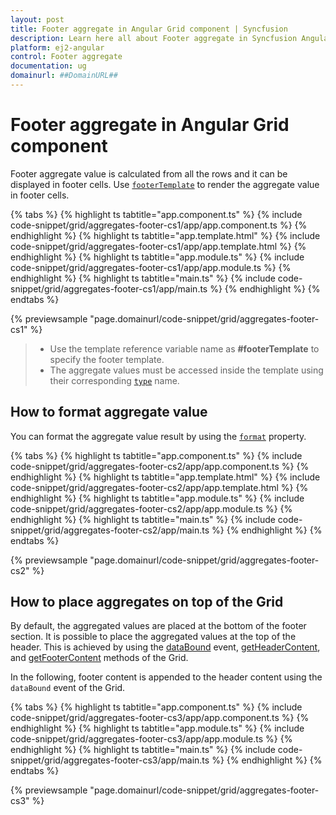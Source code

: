 ```yaml
---
layout: post
title: Footer aggregate in Angular Grid component | Syncfusion
description: Learn here all about Footer aggregate in Syncfusion Angular Grid component of Syncfusion Essential JS 2 and more.
platform: ej2-angular
control: Footer aggregate 
documentation: ug
domainurl: ##DomainURL##
---
```


# Footer aggregate in Angular Grid component

Footer aggregate value is calculated from all the rows and it can be displayed in footer cells. Use [`footerTemplate`](https://ej2.syncfusion.com/angular/documentation/api/grid/aggregateColumnDirective/#footertemplate) to render the aggregate value in footer cells.

{% tabs %}
{% highlight ts tabtitle="app.component.ts" %}
{% include code-snippet/grid/aggregates-footer-cs1/app/app.component.ts %}
{% endhighlight %}
{% highlight ts tabtitle="app.template.html" %}
{% include code-snippet/grid/aggregates-footer-cs1/app/app.template.html %}
{% endhighlight %}
{% highlight ts tabtitle="app.module.ts" %}
{% include code-snippet/grid/aggregates-footer-cs1/app/app.module.ts %}
{% endhighlight %}
{% highlight ts tabtitle="main.ts" %}
{% include code-snippet/grid/aggregates-footer-cs1/app/main.ts %}
{% endhighlight %}
{% endtabs %}
  
{% previewsample "page.domainurl/code-snippet/grid/aggregates-footer-cs1" %}

> * Use the template reference variable name as **#footerTemplate** to specify the footer template.
> * The aggregate values must be accessed inside the template using their corresponding [`type`](https://ej2.syncfusion.com/angular/documentation/api/grid/aggregateColumnDirective/#type) name.

## How to format aggregate value

You can format the aggregate value result by using the [`format`](https://ej2.syncfusion.com/angular/documentation/api/grid/aggregateColumn/#format) property.

{% tabs %}
{% highlight ts tabtitle="app.component.ts" %}
{% include code-snippet/grid/aggregates-footer-cs2/app/app.component.ts %}
{% endhighlight %}
{% highlight ts tabtitle="app.template.html" %}
{% include code-snippet/grid/aggregates-footer-cs2/app/app.template.html %}
{% endhighlight %}
{% highlight ts tabtitle="app.module.ts" %}
{% include code-snippet/grid/aggregates-footer-cs2/app/app.module.ts %}
{% endhighlight %}
{% highlight ts tabtitle="main.ts" %}
{% include code-snippet/grid/aggregates-footer-cs2/app/main.ts %}
{% endhighlight %}
{% endtabs %}
  
{% previewsample "page.domainurl/code-snippet/grid/aggregates-footer-cs2" %}

## How to place aggregates on top of the Grid

By default, the aggregated values are placed at the bottom of the footer section. It is possible to place the aggregated values at the top of the header. This is achieved by using the [dataBound](https://ej2.syncfusion.com/angular/documentation/api/grid/#databound) event, [getHeaderContent](https://ej2.syncfusion.com/angular/documentation/api/grid/#getheadercontent), and [getFooterContent](https://ej2.syncfusion.com/angular/documentation/api/grid/#getfootercontent) methods of the Grid.

In the following, footer content is appended to the header content using the `dataBound` event of the Grid.

{% tabs %}
{% highlight ts tabtitle="app.component.ts" %}
{% include code-snippet/grid/aggregates-footer-cs3/app/app.component.ts %}
{% endhighlight %}
{% highlight ts tabtitle="app.module.ts" %}
{% include code-snippet/grid/aggregates-footer-cs3/app/app.module.ts %}
{% endhighlight %}
{% highlight ts tabtitle="main.ts" %}
{% include code-snippet/grid/aggregates-footer-cs3/app/main.ts %}
{% endhighlight %}
{% endtabs %}
  
{% previewsample "page.domainurl/code-snippet/grid/aggregates-footer-cs3" %}